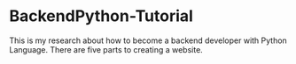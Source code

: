 # BackendPython-Tutorial
This is my research about how to become a backend developer with Python Language. There are five parts to creating a website.
